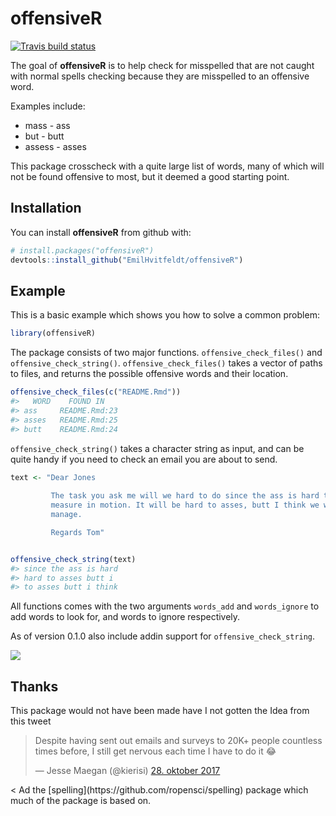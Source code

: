 
<!-- README.md is generated from README.Rmd. Please edit that file -->
offensiveR
==========

[![Travis build status](https://travis-ci.org/EmilHvitfeldt/offensiveR.svg?branch=master)](https://travis-ci.org/EmilHvitfeldt/offensiveR)

The goal of **offensiveR** is to help check for misspelled that are not caught with normal spells checking because they are misspelled to an offensive word.

Examples include:

-   mass - ass
-   but - butt
-   assess - asses

This package crosscheck with a quite large list of words, many of which will not be found offensive to most, but it deemed a good starting point.

Installation
------------

You can install **offensiveR** from github with:

``` r
# install.packages("offensiveR")
devtools::install_github("EmilHvitfeldt/offensiveR")
```

Example
-------

This is a basic example which shows you how to solve a common problem:

``` r
library(offensiveR)
```

The package consists of two major functions. `offensive_check_files()` and `offensive_check_string()`. `offensive_check_files()` takes a vector of paths to files, and returns the possible offensive words and their location.

``` r
offensive_check_files(c("README.Rmd"))
#>   WORD    FOUND IN
#> ass     README.Rmd:23
#> asses   README.Rmd:25
#> butt    README.Rmd:24
```

`offensive_check_string()` takes a character string as input, and can be quite handy if you need to check an email you are about to send.

``` r
text <- "Dear Jones
         
         The task you ask me will we hard to do since the ass is hard to 
         measure in motion. It will be hard to asses, butt I think we will 
         manage.

         Regards Tom"


offensive_check_string(text)
#> since the ass is hard 
#> hard to asses butt i 
#> to asses butt i think
```

All functions comes with the two arguments `words_add` and `words_ignore` to add words to look for, and words to ignore respectively.

As of version 0.1.0 also include addin support for `offensive_check_string`.

![](man/figures/Jan-16-2018-21-15-34.gif)

Thanks
------

This package would not have been made have I not gotten the Idea from this tweet

<blockquote class="twitter-tweet" data-lang="da">
<p lang="en" dir="ltr">
Despite having sent out emails and surveys to 20K+ people countless times before, I still get nervous each time I have to do it 😂
</p>
— Jesse Maegan (@kierisi) <a href="https://twitter.com/kierisi/status/924292995435978752?ref_src=twsrc%5Etfw">28. oktober 2017</a>
</blockquote>
&lt; Ad the [spelling](https://github.com/ropensci/spelling) package which much of the package is based on.
